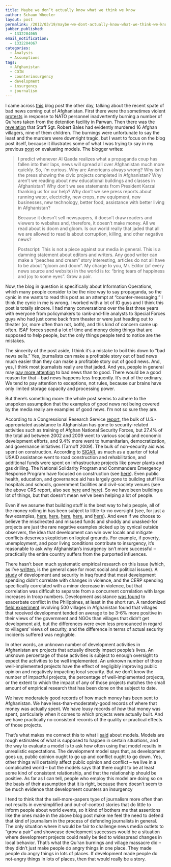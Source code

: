 ```yaml
---
title: Maybe we don’t actually know what we think we know
author: Schaun Wheeler
layout: post
permalink: /2012/03/19/maybe-we-dont-actually-know-what-we-think-we-know/
jabber_published:
  - 1332204065
email_notification:
  - 1332204067
categories:
  - Analysis
  - Assumptions
tags:
  - Afghanistan
  - COIN
  - counterinsurgency
  - development
  - insurgency
  - journalism
---
```

I came across [this][1] blog post the other day, talking about the recent spate of bad news coming out of Afghanistan. First there were the sometimes violent [protests][2] in response to NATO personnel inadvertently burning a number of Qu&#8217;rans taken from the detention facility in Parwan. Then there was the [revelation][3] that Staff Sgt. Robert Bales had evidently murdered 16 Afghan villagers, nine of them children. The burnings were unfortunate to say the least and the murders were downright tragic, but I want to focus on the blog post itself, because it illustrates some of what I was trying to say in my previous [post][4] on evaluating models. The blogger writes:<!--more-->

> I predict whenever Al Qaeda realizes what a propaganda coup has fallen into their laps, news will spread all over Afghanistan much more quickly. So, I’m curious. Why are Americans always wrong? Why isn’t the press showing the civic projects completed in Afghanistan? Why aren’t we reading about new educational buildings and classes in Afghanistan? Why don’t we see statements from President Karzai thanking us for our help? Why don’t we see press reports about running water, electricity, new crops, new equipment, new businesses, new technology, better food, assistance with better living in Afghanistan?
> 
> Because it doesn’t sell newspapers, it doesn’t draw readers and viewers to websites and, therefore, it doesn’t make money. All we read about is doom and gloom. Is our world really that jaded that all we are allowed to read is about corruption, killing, and other negative news?
> 
> Postscript: This is not a piece against our media in general. This is a damning statement about editors and writers. Any good writer can make a “peaches and cream” story interesting, articles do not all have to be about “gloom and doom”. My charge to you, Mr. Editor (of every news source and website) in the world is to: “bring tears of happiness and joy to some eyes”. Grow a pair.

Now, the blog in question is specifically about Information Operations, which many people consider to be the nice way to say propaganda, so the cynic in me wants to read this post as an attempt at “counter-messaging.” I think the cynic in me is wrong. I worked with a lot of IO guys and I think this post is totally sincere. I had many conversations over the last three years with everyone from policymakers to rank-and-file analysts to Special Forces guys who had just come back from theater or were just heading out to theater (or, more often than not, both), and this kind of concern came up often. ISAF forces spend a lot of time and money doing things that are supposed to help people, but the only things people tend to notice are the mistakes.

The sincerity of the post aside, I think it’s a mistake to boil this down to “bad news sells.” Yes, journalists can make a profitable story out of bad news much easier than they can make a profitable story out of good news. And, yes, I think most journalists really are that jaded. And yes, people in general may [pay more attention][5] to bad news than to good. There would be a good reason for that – bad news happens less frequently. It’s out of the ordinary. We tend to pay attention to exceptions, not rules, because our brains have only limited storage capacity and processing power.

But there’s something more: the whole post seems to adhere to the unspoken assumption that the examples of good news not being covered by the media really are examples of good news. I&#8217;m not so sure they are.

According to a Congressional Research Service [report][6], the bulk of U.S.-appropriated assistance to Afghanistan has gone to security-related activities such as training of Afghan National Security Forces, but 27.4% of the total aid between 2002 and 2009 went to various social and economic development efforts, and 9.4% more went to humanitarian, democratization, and governance initiatives (Tarnoff 2009). The bulk of non-security aid was spent on construction. According to [SIGAR][7], as much as a quarter of total USAID assistance went to road construction and rehabilitation, and additional funds were spent on infrastructure projects like power plants and gas drilling. The National Solidarity Program and Commanders Emergency Response Program have focused on construction (see [here][8]). Even public health, education, and governance aid has largely gone to building stuff like hospitals and schools, government facilities and civil-society venues (see the above CRS report, also see [here][9] and [here][10]). So we have been building a lot of things, but that doesn&#8217;t mean we&#8217;ve been helping a lot of people.

Even if we assume that building stuff is the best way to help people, all of the money rolling in has been subject to little-to-no oversight (see, for just a few examples, [here][11], [here][12], [here][13], [here][7], and [here][14]). And even if we choose to believe the misdirected and misused funds and shoddy and unasked-for projects are just the rare negative examples picked up by cynical outside observers, the idea that development can win over locals and mitigate conflicts deserves skepticism on logical grounds. For example, if poverty, unemployment, and poor living conditions contribute to insurgency, it’s reasonable to ask why Afghanistan’s insurgency isn’t more successful &#8211; practically the entire country suffers from the purported influences.

There hasn’t been much systematic empirical research on this issue (which, as I’ve [written][15], is the general case for most social and political issues). A [study][16] of development and security in Iraq found that most development spending didn’t correlate with changes in violence, and the CERP spending specifically correlated with a minor decrease in violence, but that correlation was difficult to separate from a concurrent correlation with large increases in troop numbers. Development assistance [was found][17] to exacerbate conflict in the Philippines, at least in the short run. A randomized [field experiment][18] involving 500 villages in Afghanistan found that villages that received development tended on average to be 3-6% more positive in their views of the government and NGOs than villages that didn’t get development aid, but the differences were even less pronounced in regard to villagers’ views of security, and the difference in terms of actual security incidents suffered was negligible.

In other words, an unknown number of development activities in Afghanistan are projects that actually directly impact people’s lives. An unknown percentage of those activities is subject to enough oversight to expect the activities to be well implemented. An unknown number of those well-implemented projects have the effect of negligibly improving public opinion and negatively impacting local security. But we don’t know the number of impactful projects, the percentage of well-implemented projects, or the extent to which the impact of any of those projects matches the small amount of empirical research that has been done on the subject to date.

We have moderately good records of how much money has been sent to Afghanistan. We have less-than-moderately-good records of where that money was actually spent. We have lousy records of *how* that money was spent, particularly when it comes to which projects were actually built. And we have practically no consistent records of the quality or practical effects of those projects.

That’s what makes me connect this to what I [said][4] about models. Models are rough estimates of what is supposed to happen in certain situations, and the way to evaluate a model is to ask how often using that model results in unrealistic expectations. The development model says that, as development goes up, public opinion ought to go up and conflict ought to go down. Yes, other things will certainly affect public opinion and conflict – we live in a complicated world – but the models says that there ought to be at least some kind of consistent relationship, and that the relationship should be positive. As far as I can tell, people who employ this model are doing so on the basis of their assumption that it is right, because there doesn’t seem to be much evidence that development counters an insurgency

I tend to think that the sell-more-papers type of journalism more often than not results in oversimplified and out-of-context stories that do little to inform people about world events, so it kind of bothers me that assertions like the ones made in the above blog post make me feel the need to defend that kind of journalism in the process of defending journalists in general. The only situation where it would be fair to challenge news media outlets to “grow a pair” and showcase development successes would be a situation where development projects could really be tied to widespread changes in local behavior. That’s what the Qu’ran burnings and village massacre did – they didn’t just make people do angry things in one place. They made people do angry things in lots of places. If development made people do not-angry things in lots of places, then that would really be a story.

 [1]: http://toinformistoinfluence.com/2012/03/11/damage-control-in-afghanistan/
 [2]: http://www.nytimes.com/2012/02/23/world/asia/koran-burning-in-afghanistan-prompts-second-day-of-protests.html
 [3]: http://www.nytimes.com/2012/03/17/world/asia/afghan-shooting-suspect-identified-as-army-staff-sgt-robert-bales.html
 [4]: http://houseofstones.wordpress.com/2012/03/15/yes-all-models-are-wrongthat-totally-misses-the-point/
 [5]: http://onlinelibrary.wiley.com/doi/10.1111/j.1460-2466.1996.tb01487.x/abstract
 [6]: http://www.fas.org/sgp/crs/row/R40699.pdf
 [7]: http://www.sigar.mil/pdf/audits/2009-09-09audit-09-05.pdf
 [8]: http://www.gao.gov/new.items/d09615.pdf
 [9]: http://www.ncbi.nlm.nih.gov/pmc/articles/PMC2636277/
 [10]: http://fpc.state.gov/documents/organization/124772.pdf
 [11]: http://online.wsj.com/article/SB10001424052970203554104576655280219991322.html
 [12]: http://www.crisisgroup.org/en/publication-type/media-releases/2011/asia/aid-and-conflict-in-afghanistan.aspx
 [13]: http://www.foreignpolicy.com/articles/2009/12/01/money_cant_buy_america_love
 [14]: http://www.mcclatchydc.com/2011/01/12/106681/troubled-us-afghan-projects-mushroom.html
 [15]: http://houseofstones.wordpress.com/2012/03/12/analytic-modesty-in-the-face-of-poor-performance/
 [16]: http://papers.ssrn.com/sol3/papers.cfm?abstract_id=1322178
 [17]: http://belfercenter.ksg.harvard.edu/files/Aid_Under_Fire.pdf
 [18]: http://www.humansecuritygateway.com/documents/MIT_WinningHeartsandMinds.pdf